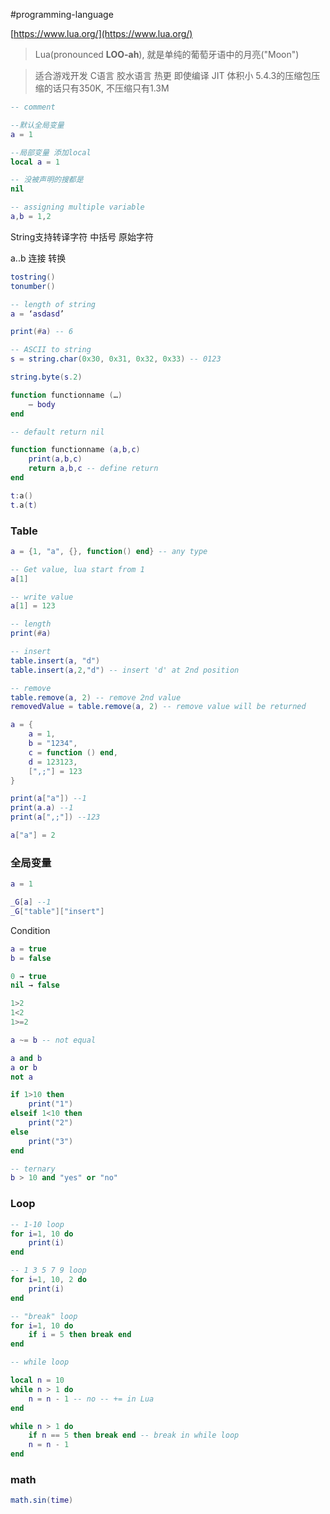 #programming-language 

[https://www.lua.org/](https://www.lua.org/)

> Lua(pronounced **LOO-ah**), 就是单纯的葡萄牙语中的月亮("Moon")

> 适合游戏开发 C语言 胶水语言 热更 即使编译 JIT 体积小
> 5.4.3的压缩包压缩的话只有350K, 不压缩只有1.3M


```lua
-- comment
```

```lua
--默认全局变量 
a = 1 

--局部变量 添加local 
local a = 1 

-- 没被声明的搜都是 
nil
```

```lua
-- assigning multiple variable
a,b = 1,2
```

String支持转译字符
中括号 原始字符

a..b 连接
转换

```lua
tostring()
tonumber()
```

```lua
-- length of string
a = ‘asdasd’

print(#a) -- 6

-- ASCII to string
s = string.char(0x30, 0x31, 0x32, 0x33) -- 0123

string.byte(s.2)
```

```lua
function functionname (…)
	— body
end

-- default return nil

function functionname (a,b,c)
	print(a,b,c)
	return a,b,c -- define return
end
```

```lua
t:a() 
t.a(t)
```

### Table
```lua
a = {1, "a", {}, function() end} -- any type

-- Get value, lua start from 1
a[1] 

-- write value
a[1] = 123 

-- length
print(#a)

-- insert
table.insert(a, "d")
table.insert(a,2,"d") -- insert 'd' at 2nd position

-- remove
table.remove(a, 2) -- remove 2nd value
removedValue = table.remove(a, 2) -- remove value will be returned
```

```lua
a = {
	a = 1,
	b = "1234",
	c = function () end,
	d = 123123,
	[",;"] = 123
}

print(a["a"]) --1
print(a.a) --1
print(a[",;"]) --123

a["a"] = 2
```

### 全局变量
```lua
a = 1

_G[a] --1
_G["table"]["insert"] 
```

Condition
```lua
a = true
b = false

0 → true
nil → false

1>2
1<2
1>=2

a ~= b -- not equal

a and b
a or b 
not a 
```

```lua
if 1>10 then
	print("1")
elseif 1<10 then
	print("2")
else
	print("3")
end

-- ternary
b > 10 and "yes" or "no"
```

### Loop
```lua
-- 1-10 loop
for i=1, 10 do
	print(i)
end

-- 1 3 5 7 9 loop
for i=1, 10, 2 do
	print(i)
end

-- "break" loop
for i=1, 10 do
	if i = 5 then break end
end
```

```lua
-- while loop

local n = 10
while n > 1 do
	n = n - 1 -- no -- += in Lua
end

while n > 1 do
	if n == 5 then break end -- break in while loop
	n = n - 1
end
```

### math
```lua
math.sin(time)
```